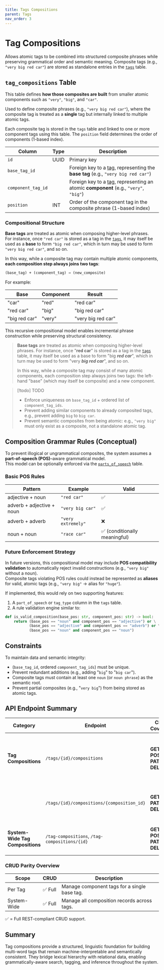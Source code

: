 ```yaml
---
title: Tags Compositions
parent: Tags
nav_order: 3
---
```

# Tag Compositions

Allows atomic tags to be combined into structured composite phrases while preserving grammatical order and semantic meaning. Composite tags (e.g., `"very big red car"`) are stored as standalone entries in the [`tags`](../index.md#tags-table) table.

## `tag_compositions` Table

This table defines **how those composites are built** from smaller atomic components such as `"very"`, `"big"`, and `"car"`.

Used to define composite phrases (e.g., `"very big red car"`), where the composite tag is treated as a **single** tag but internally linked to multiple atomic tags.

Each composite tag is stored in the `tags` table and linked to one or more component tags using this table. The `position` field determines the order of components (1-based index).

| Column             | Type | Description                                                                                                  |
| ------------------ | ---- | ------------------------------------------------------------------------------------------------------------ |
| `id`               | UUID | Primary key                                                                                                  |
| `base_tag_id`      |      | Foreign key to a [tag](./tags.md#tags-table), representing the **base tag** (e.g., `"very big red car"`)     |
| `component_tag_id` |      | Foreign key to a [tag](./tags.md#tags-table), representing an atomic **component** (e.g., `"very"`, `"big"`) |
| `position`         | INT  | Order of the component tag in the composite phrase (1-based index)                                           |

### Compositional Structure

**Base tags** are treated as atomic when composing higher-level phrases.  
For instance, once `"red car"` is stored as a tag in the [`tags`](../index.md#tags-table), it may itself be used as a **base** to form `"big red car"`, which in turn may be used to form `"very big red car"`, and so on.

In this way, while a composite tag may contain multiple atomic components, **each composition step always joins two tags**:

```txt
(base_tag) + (component_tag) → (new_composite)
```

For example:

| Base | Component | Result |
|------|------------|---------|
| "car" | "red" | "red car" |
| "red car" | "big" | "big red car" |
| "big red car" | "very" | "very big red car" |

This recursive compositional model enables incremental phrase construction while preserving structural consistency.

> **Base tags** are treated as atomic when composing higher-level phrases. For instance, once "**red car**" is stored as a tag in the [`tags`](./tags.md#tags-table) table, it may itself be used as a base to form "big ***red car***", which in turn may be used to form "very ***big red car***", and so on.
>
> In this way, while a composite tag may consist of many atomic components, each composition step always joins two tags: the left-hand "base" (which may itself be composite) and a new component.

> [!todo] TODO
>
> - Enforce uniqueness on `base_tag_id` + ordered list of `component_tag_ids`.
> - Prevent adding similar components to already composited tags, e.g., prevent adding `big` to `big car`.
> - Prevent semantic composites from being atomic: e.g., `"very big"` must only exist as a composite, not a standalone atomic tag.

## Composition Grammar Rules (Conceptual)

To prevent illogical or ungrammatical composites, the system assumes a **part-of-speech (POS)**–aware grammatical model.  
This model can be optionally enforced via the [`parts_of_speech`](../../utilities/parts_of_speech.md) table.

### Basic POS Rules

| Pattern | Example | Valid |
|----------|----------|--------|
| adjective + noun | `"red car"` | ✅ |
| adverb + adjective + noun | `"very big car"` | ✅ |
| adverb + adverb | `"very extremely"` | ❌ |
| noun + noun | `"race car"` | ✅ (conditionally meaningful) |

### Future Enforcement Strategy

In future versions, this compositional model may include **POS compatibility validation** to automatically reject invalid constructions (e.g., `"very big"` without a noun).  
Composite tags violating POS rules could instead be represented as **aliases** for valid, atomic tags (e.g., `"very big"` → alias for `"huge"`).

If implemented, this would rely on two supporting features:

1. A `part_of_speech` or `tag_type` column in the `tags` table.  
2. A rule validation engine similar to:

```python
def is_valid_composition(base_pos: str, component_pos: str) -> bool:
    return (base_pos == "noun" and component_pos == "adjective") or \
           (base_pos == "adjective" and component_pos == "adverb") or \
           (base_pos == "noun" and component_pos == "noun")
```

## Constraints

To maintain data and semantic integrity:

- (`base_tag_id`, ordered `component_tag_ids`) must be unique.
- Prevent redundant additions (e.g., adding "`big`" to "`big car`").
- Composite tags must contain at least one `noun` (or `noun phrase`) as the semantic root.
- Prevent partial composites (e.g., "`very big`") from being stored as atomic tags.

## API Endpoint Summary

| Category                         | Endpoint                                      | CRUD Coverage                            | Description                                                             |
| -------------------------------- | --------------------------------------------- | ---------------------------------------- | ----------------------------------------------------------------------- |
| **Tag Compositions**             | `/tags/{id}/compositions`                     | **GET**, **POST**, **PATCH**, **DELETE** | Manage component tags that form composite phrases for a given base tag. |
|                                  | `/tags/{id}/compositions/{composition_id}`    | **GET**, **PATCH**, **DELETE**           | Inspect, modify, or remove a specific composition record.               |
| **System-Wide Tag Compositions** | `/tag-compositions`, `/tag-compositions/{id}` | **GET**, **POST**, **PATCH**, **DELETE** | Manage all tag composition records globally.                            |

### CRUD Parity Overview

| Scope       | CRUD   | Description                                  |
| ----------- | ------ | -------------------------------------------- |
| Per Tag     | ✅ Full | Manage component tags for a single base tag. |
| System-Wide | ✅ Full | Manage all composition records across tags.  |

✅ = Full REST-compliant CRUD support.

## Summary

Tag compositions provide a structured, linguistic foundation for building multi-word tags that remain machine-interpretable and semantically consistent. They bridge lexical hierarchy with relational data, enabling grammatically-aware search, tagging, and inference throughout the system.
